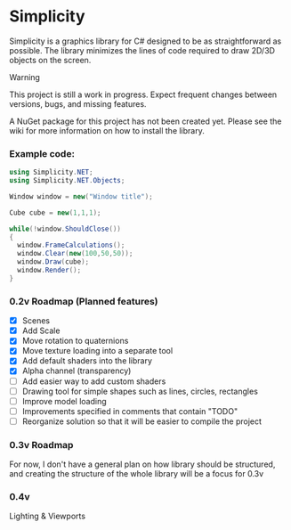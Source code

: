 # Simplicity

Simplicity is a graphics library for C# designed to be as straightforward as possible.
The library minimizes the lines of code required to draw 2D/3D objects on the screen.

> [!WARNING]
> This project is still a work in progress. Expect frequent changes between versions, bugs, and missing features.

A NuGet package for this project has not been created yet. Please see the wiki for more information on how to install the library.

### Example code:

```cs
using Simplicity.NET;
using Simplicity.NET.Objects;

Window window = new("Window title");

Cube cube = new(1,1,1);

while(!window.ShouldClose())
{
  window.FrameCalculations();
  window.Clear(new(100,50,50));
  window.Draw(cube);
  window.Render();
}
```

### 0.2v Roadmap (Planned features)
- [x] Scenes 
- [x] Add Scale
- [x] Move rotation to quaternions
- [x] Move texture loading into a separate tool
- [x] Add default shaders into the library
- [x] Alpha channel (transparency)
- [ ] Add easier way to add custom shaders
- [ ] Drawing tool for simple shapes such as lines, circles, rectangles
- [ ] Improve model loading
- [ ] Improvements specified in comments that contain "TODO"
- [ ] Reorganize solution so that it will be easier to compile the project

### 0.3v Roadmap

For now, I don't have a general plan on how library should be structured, and creating the structure of the whole library will be a focus for 0.3v

### 0.4v 

Lighting & Viewports
